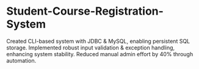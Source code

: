 # Student-Course-Registration-System
Created CLI-based system with JDBC &amp; MySQL, enabling persistent SQL storage. Implemented robust input validation &amp; exception handling, enhancing system stability. Reduced manual admin effort by 40% through automation.
